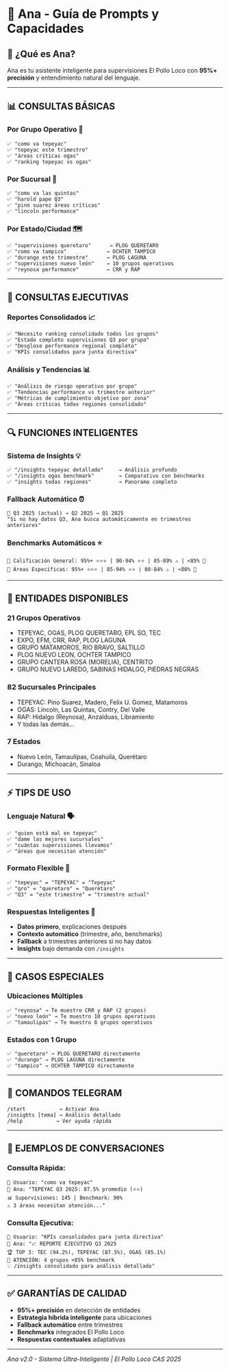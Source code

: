 # 🤖 Ana - Guía de Prompts y Capacidades

## 🎯 ¿Qué es Ana?
Ana es tu asistente inteligente para supervisiones El Pollo Loco con **95%+ precisión** y entendimiento natural del lenguaje.

---

## 📊 **CONSULTAS BÁSICAS**

### **Por Grupo Operativo** 🏢
```
✅ "como va tepeyac"
✅ "tepeyac este trimestre"
✅ "áreas críticas ogas"
✅ "ranking tepeyac vs ogas"
```

### **Por Sucursal** 🏪  
```
✅ "como va las quintas"
✅ "harold pape Q3"
✅ "pino suarez áreas críticas"
✅ "lincoln performance"
```

### **Por Estado/Ciudad** 🗺️
```
✅ "supervisiones queretaro"      → PLOG QUERETARO
✅ "como va tampico"             → OCHTER TAMPICO  
✅ "durango este trimestre"      → PLOG LAGUNA
✅ "supervisiones nuevo león"    → 10 grupos operativos
✅ "reynosa performance"         → CRR y RAP
```

---

## 🎯 **CONSULTAS EJECUTIVAS**

### **Reportes Consolidados** 📈
```
✅ "Necesito ranking consolidado todos los grupos"
✅ "Estado completo supervisiones Q3 por grupo"
✅ "Desglose performance regional completo"
✅ "KPIs consolidados para junta directiva"
```

### **Análisis y Tendencias** 📊
```
✅ "Análisis de riesgo operativo por grupo"  
✅ "Tendencias performance vs trimestre anterior"
✅ "Métricas de cumplimiento objetivo por zona"
✅ "Áreas críticas todas regiones consolidado"
```

---

## 🔍 **FUNCIONES INTELIGENTES**

### **Sistema de Insights** 💡
```
✅ "/insights tepeyac detallado"     → Análisis profundo
✅ "/insights ogas benchmark"        → Comparativo con benchmarks
✅ "insights todas regiones"         → Panorama completo
```

### **Fallback Automático** ⏰
```
📅 Q3 2025 (actual) → Q2 2025 → Q1 2025
"Si no hay datos Q3, Ana busca automáticamente en trimestres anteriores"
```

### **Benchmarks Automáticos** ⭐
```
🎯 Calificación General: 95%+ ⭐⭐⭐ | 90-94% ⭐⭐ | 85-89% ⚠️ | <85% 🚨
🎯 Áreas Específicas: 95%+ ⭐⭐⭐ | 85-94% ⭐⭐ | 80-84% ⚠️ | <80% 🚨
```

---

## 🏢 **ENTIDADES DISPONIBLES**

### **21 Grupos Operativos** 
- TEPEYAC, OGAS, PLOG QUERETARO, EPL SO, TEC
- EXPO, EFM, CRR, RAP, PLOG LAGUNA  
- GRUPO MATAMOROS, RIO BRAVO, SALTILLO
- PLOG NUEVO LEON, OCHTER TAMPICO
- GRUPO CANTERA ROSA (MORELIA), CENTRITO
- GRUPO NUEVO LAREDO, SABINAS HIDALGO, PIEDRAS NEGRAS

### **82 Sucursales Principales**
- TEPEYAC: Pino Suarez, Madero, Felix U. Gomez, Matamoros
- OGAS: Lincoln, Las Quintas, Contry, Del Valle
- RAP: Hidalgo (Reynosa), Anzalduas, Libramiento
- Y todas las demás...

### **7 Estados**
- Nuevo León, Tamaulipas, Coahuila, Querétaro
- Durango, Michoacán, Sinaloa

---

## ⚡ **TIPS DE USO**

### **Lenguaje Natural** 🗣️
```
✅ "quien está mal en tepeyac"
✅ "dame las mejores sucursales"  
✅ "cuántas supervisiones llevamos"
✅ "áreas que necesitan atención"
```

### **Formato Flexible** 📝
```
✅ "tepeyac" = "TEPEYAC" = "Tepeyac"
✅ "qro" = "queretaro" = "Querétaro"  
✅ "Q3" = "este trimestre" = "trimestre actual"
```

### **Respuestas Inteligentes** 🧠
- **Datos primero**, explicaciones después
- **Contexto automático** (trimestre, año, benchmarks)
- **Fallback** a trimestres anteriores si no hay datos
- **Insights** bajo demanda con `/insights`

---

## 🚨 **CASOS ESPECIALES**

### **Ubicaciones Múltiples**
```
✅ "reynosa" → Te muestro CRR y RAP (2 grupos)
✅ "nuevo león" → Te muestro 10 grupos operativos  
✅ "tamaulipas" → Te muestro 8 grupos operativos
```

### **Estados con 1 Grupo**
```
✅ "queretaro" → PLOG QUERETARO directamente
✅ "durango" → PLOG LAGUNA directamente
✅ "tampico" → OCHTER TAMPICO directamente
```

---

## 📱 **COMANDOS TELEGRAM**

```
/start           → Activar Ana
/insights [tema] → Análisis detallado
/help           → Ver ayuda rápida
```

---

## 🎯 **EJEMPLOS DE CONVERSACIONES**

### **Consulta Rápida:**
```
👤 Usuario: "como va tepeyac"
🤖 Ana: "TEPEYAC Q3 2025: 87.5% promedio (⭐⭐)
📊 Supervisiones: 145 | Benchmark: 90%
⚠️ 3 áreas necesitan atención..."
```

### **Consulta Ejecutiva:**
```
👤 Usuario: "KPIs consolidados para junta directiva"  
🤖 Ana: "📈 REPORTE EJECUTIVO Q3 2025
🏆 TOP 3: TEC (94.2%), TEPEYAC (87.5%), OGAS (85.1%)
🚨 ATENCIÓN: 4 grupos <85% benchmark
💡 /insights consolidado para análisis detallado"
```

---

## ✅ **GARANTÍAS DE CALIDAD**

- **95%+ precisión** en detección de entidades
- **Estrategia híbrida inteligente** para ubicaciones
- **Fallback automático** entre trimestres
- **Benchmarks** integrados El Pollo Loco
- **Respuestas contextuales** adaptativas

---

*Ana v2.0 - Sistema Ultra-Inteligente | El Pollo Loco CAS 2025*